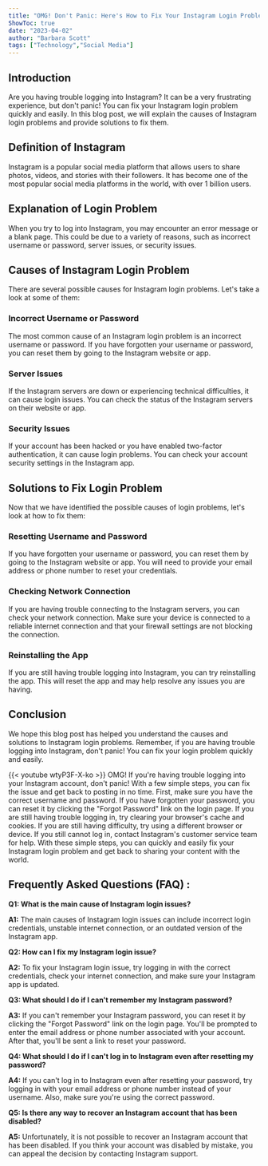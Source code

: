 ```yaml
---
title: "OMG! Don't Panic: Here's How to Fix Your Instagram Login Problem Instantly!"
ShowToc: true 
date: "2023-04-02"
author: "Barbara Scott" 
tags: ["Technology","Social Media"]
---
```

## Introduction

Are you having trouble logging into Instagram? It can be a very frustrating experience, but don't panic! You can fix your Instagram login problem quickly and easily. In this blog post, we will explain the causes of Instagram login problems and provide solutions to fix them.

## Definition of Instagram

Instagram is a popular social media platform that allows users to share photos, videos, and stories with their followers. It has become one of the most popular social media platforms in the world, with over 1 billion users.

## Explanation of Login Problem

When you try to log into Instagram, you may encounter an error message or a blank page. This could be due to a variety of reasons, such as incorrect username or password, server issues, or security issues.

## Causes of Instagram Login Problem

There are several possible causes for Instagram login problems. Let's take a look at some of them:

### Incorrect Username or Password

The most common cause of an Instagram login problem is an incorrect username or password. If you have forgotten your username or password, you can reset them by going to the Instagram website or app.

### Server Issues

If the Instagram servers are down or experiencing technical difficulties, it can cause login issues. You can check the status of the Instagram servers on their website or app.

### Security Issues

If your account has been hacked or you have enabled two-factor authentication, it can cause login problems. You can check your account security settings in the Instagram app.

## Solutions to Fix Login Problem

Now that we have identified the possible causes of login problems, let's look at how to fix them:

### Resetting Username and Password

If you have forgotten your username or password, you can reset them by going to the Instagram website or app. You will need to provide your email address or phone number to reset your credentials.

### Checking Network Connection

If you are having trouble connecting to the Instagram servers, you can check your network connection. Make sure your device is connected to a reliable internet connection and that your firewall settings are not blocking the connection.

### Reinstalling the App

If you are still having trouble logging into Instagram, you can try reinstalling the app. This will reset the app and may help resolve any issues you are having.

## Conclusion

We hope this blog post has helped you understand the causes and solutions to Instagram login problems. Remember, if you are having trouble logging into Instagram, don't panic! You can fix your login problem quickly and easily.

{{< youtube wtyP3F-X-ko >}} 
OMG! If you're having trouble logging into your Instagram account, don't panic! With a few simple steps, you can fix the issue and get back to posting in no time. First, make sure you have the correct username and password. If you have forgotten your password, you can reset it by clicking the "Forgot Password" link on the login page. If you are still having trouble logging in, try clearing your browser's cache and cookies. If you are still having difficulty, try using a different browser or device. If you still cannot log in, contact Instagram's customer service team for help. With these simple steps, you can quickly and easily fix your Instagram login problem and get back to sharing your content with the world.

## Frequently Asked Questions (FAQ) :
**Q1: What is the main cause of Instagram login issues?**

**A1:** The main causes of Instagram login issues can include incorrect login credentials, unstable internet connection, or an outdated version of the Instagram app. 

**Q2: How can I fix my Instagram login issue?**

**A2:** To fix your Instagram login issue, try logging in with the correct credentials, check your internet connection, and make sure your Instagram app is updated. 

**Q3: What should I do if I can't remember my Instagram password?**

**A3:** If you can't remember your Instagram password, you can reset it by clicking the "Forgot Password" link on the login page. You'll be prompted to enter the email address or phone number associated with your account. After that, you'll be sent a link to reset your password. 

**Q4: What should I do if I can't log in to Instagram even after resetting my password?**

**A4:** If you can't log in to Instagram even after resetting your password, try logging in with your email address or phone number instead of your username. Also, make sure you're using the correct password. 

**Q5: Is there any way to recover an Instagram account that has been disabled?**

**A5:** Unfortunately, it is not possible to recover an Instagram account that has been disabled. If you think your account was disabled by mistake, you can appeal the decision by contacting Instagram support.


